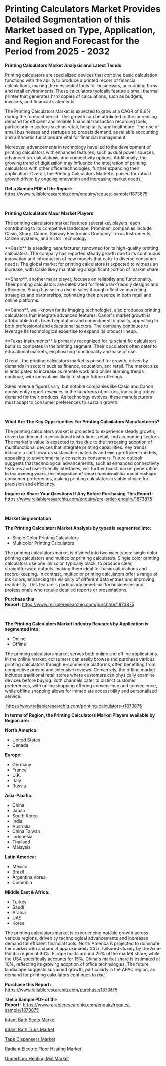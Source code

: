 <p><h1>Printing Calculators Market Provides Detailed Segmentation of this Market based on Type, Application, and Region and Forecast for the Period from 2025 - 2032</h1></p><p><strong>Printing Calculators Market Analysis and Latest Trends</strong></p>
<p><p>Printing calculators are specialized devices that combine basic calculation functions with the ability to produce a printed record of financial calculations, making them essential tools for businesses, accounting firms, and retail environments. These calculators typically feature a small thermal printer that generates hard copies of calculations, such as budgets, invoices, and financial statements.</p><p>The Printing Calculators Market is expected to grow at a CAGR of 8.9% during the forecast period. This growth can be attributed to the increasing demand for efficient and reliable financial transaction recording tools, particularly in sectors such as retail, hospitality, and healthcare. The rise of small businesses and startups also propels demand, as reliable accounting and arithmetic functions are vital for financial management.</p><p>Moreover, advancements in technology have led to the development of printing calculators with enhanced features, such as dual power sources, advanced tax calculations, and connectivity options. Additionally, the growing trend of digitization may influence the integration of printing calculators with other office technologies, further expanding their application. Overall, the Printing Calculators Market is poised for robust growth driven by ongoing innovation and increasing market needs.</p></p>
<p><strong>Get a Sample PDF of the Report:&nbsp;</strong> <a href="https://www.reliableresearchiq.com/enquiry/request-sample/1873875?utm_campaign=103&utm_medium=2&utm_source=Github&utm_content=ia&utm_term=04042025&utm_id=printing-calculators">https://www.reliableresearchiq.com/enquiry/request-sample/1873875</a></p>
<p>&nbsp;</p>
<p><strong>Printing Calculators Major Market Players</strong></p>
<p><p>The printing calculators market features several key players, each contributing to its competitive landscape. Prominent companies include Casio, Sharp, Canon, Sunway Electronics Company, Texas Instruments, Citizen Systems, and Victor Technology.</p><p>**Casio** is a leading manufacturer, renowned for its high-quality printing calculators. The company has reported steady growth due to its continuous innovation and introduction of new models that cater to diverse consumer needs. The global market for printing calculators is expected to witness an increase, with Casio likely maintaining a significant portion of market share.</p><p>**Sharp**, another major player, focuses on reliability and functionality. Their printing calculators are celebrated for their user-friendly designs and efficiency. Sharp has seen a rise in sales through effective marketing strategies and partnerships, optimizing their presence in both retail and online platforms.</p><p>**Canon**, well-known for its imaging technologies, also produces printing calculators that integrate advanced features. Canon's market growth is attributable to its brand reputation and commitment to quality, appealing to both professional and educational sectors. The company continues to leverage its technological expertise to expand its product lineup.</p><p>**Texas Instruments** is primarily recognized for its scientific calculators but also competes in the printing segment. Their calculators often cater to educational markets, emphasizing functionality and ease of use.</p><p>Overall, the printing calculators market is poised for growth, driven by demands in sectors such as finance, education, and retail. The market size is anticipated to increase as remote work and online learning trends continue, with innovations likely to shape future offerings.</p><p>Sales revenue figures vary, but notable companies like Casio and Canon consistently report revenues in the hundreds of millions, indicating robust demand for their products. As technology evolves, these manufacturers must adapt to consumer preferences to sustain growth.</p></p>
<p>&nbsp;</p>
<p><strong>What Are The Key Opportunities For Printing Calculators Manufacturers?</strong></p>
<p><p>The printing calculators market is projected to experience steady growth, driven by demand in educational institutions, retail, and accounting sectors. The market's value is expected to rise due to the increasing adoption of multifunctional devices that integrate printing capabilities. Key trends indicate a shift towards sustainable materials and energy-efficient models, appealing to environmentally conscious consumers. Future outlook suggests that technological advancements, such as enhanced connectivity features and user-friendly interfaces, will further boost market penetration. In the coming years, the integration of smart functionalities could reshape consumer preferences, making printing calculators a viable choice for precision and efficiency.</p></p>
<p><strong>Inquire or Share Your Questions If Any Before Purchasing This Report:</strong> <a href="https://www.reliableresearchiq.com/enquiry/pre-order-enquiry/1873875?utm_campaign=103&utm_medium=2&utm_source=Github&utm_content=ia&utm_term=04042025&utm_id=printing-calculators">https://www.reliableresearchiq.com/enquiry/pre-order-enquiry/1873875</a></p>
<p>&nbsp;</p>
<p><strong>Market Segmentation</strong></p>
<p><strong>The Printing Calculators Market Analysis by types is segmented into:</strong></p>
<p><ul><li>Single Color Printing Calculators</li><li>Multicolor Printing Calculators</li></ul></p>
<p><p>The printing calculators market is divided into two main types: single color printing calculators and multicolor printing calculators. Single color printing calculators use one ink color, typically black, to produce clear, straightforward outputs, making them ideal for basic calculations and record-keeping. In contrast, multicolor printing calculators offer a range of ink colors, enhancing the visibility of different data entries and improving readability. This feature is particularly beneficial for businesses and professionals who require detailed reports or presentations.</p></p>
<p><strong>Purchase this Report:&nbsp;</strong><a href="https://www.reliableresearchiq.com/purchase/1873875?utm_campaign=103&utm_medium=2&utm_source=Github&utm_content=ia&utm_term=04042025&utm_id=printing-calculators">https://www.reliableresearchiq.com/purchase/1873875</a></p>
<p>&nbsp;</p>
<p><strong>The Printing Calculators Market Industry Research by Application is segmented into:</strong></p>
<p><ul><li>Online</li><li>Offline</li></ul></p>
<p><p>The printing calculators market serves both online and offline applications. In the online market, consumers can easily browse and purchase various printing calculators through e-commerce platforms, often benefiting from competitive pricing and extensive reviews. Conversely, the offline market includes traditional retail stores where customers can physically examine devices before buying. Both channels cater to distinct customer preferences, with online shopping offering convenience and convenience, while offline shopping allows for immediate accessibility and personalized service.</p></p>
<p><a href="https://www.reliableresearchiq.com/printing-calculators-r1873875?utm_campaign=103&utm_medium=2&utm_source=Github&utm_content=ia&utm_term=04042025&utm_id=printing-calculators">&nbsp;https://www.reliableresearchiq.com/printing-calculators-r1873875</a></p>
<p><strong>In terms of Region, the Printing Calculators Market Players available by Region are:</strong></p>
<p>
    <p> <strong> North America: </strong>
        <ul>
            <li>United States</li>
            <li>Canada</li>
        </ul>
        </p> 
    <p> <strong> Europe: </strong>
        <ul>
            <li>Germany</li>
            <li>France</li>
            <li>U.K.</li>
            <li>Italy</li>
            <li>Russia</li>
        </ul>
        </p> 
    <p> <strong> Asia-Pacific: </strong>
        <ul>
            <li>China</li>
            <li>Japan</li>
            <li>South Korea</li>
            <li>India</li>
            <li>Australia</li>
            <li>China Taiwan</li>
            <li>Indonesia</li>
            <li>Thailand</li>
            <li>Malaysia</li>
        </ul>
        </p> 
    <p> <strong> Latin America: </strong>
        <ul>
            <li>Mexico</li>
            <li>Brazil</li>
            <li>Argentina Korea</li>
            <li>Colombia</li>
        </ul>
        </p> 
    <p> <strong> Middle East & Africa: </strong>
        <ul>
            <li>Turkey</li>
            <li>Saudi</li>
            <li>Arabia</li>
            <li>UAE</li>
            <li>Korea</li>
        </ul>
    </p>
    </p>
<p><p>The printing calculators market is experiencing notable growth across various regions, driven by technological advancements and increased demand for efficient financial tools. North America is projected to dominate the market with a share of approximately 35%, followed closely by the Asia-Pacific region at 30%. Europe holds around 25% of the market share, while the USA specifically accounts for 15%. China's market share is estimated at 10%, reflecting its growing adoption of office technologies. The future landscape suggests sustained growth, particularly in the APAC region, as demand for printing calculators continues to rise.</p></p>
<p><strong>Purchase this Report: </strong><a href="https://www.reliableresearchiq.com/purchase/1873875?utm_campaign=103&utm_medium=2&utm_source=Github&utm_content=ia&utm_term=04042025&utm_id=printing-calculators">https://www.reliableresearchiq.com/purchase/1873875</a></p>
<p>&nbsp;<strong>Get a Sample PDF of the Report:&nbsp;&nbsp;</strong><a href="https://www.reliableresearchiq.com/enquiry/request-sample/1873875?utm_campaign=103&utm_medium=2&utm_source=Github&utm_content=ia&utm_term=04042025&utm_id=printing-calculators">https://www.reliableresearchiq.com/enquiry/request-sample/1873875</a></p>
<p><strong></strong></p>
<p><p><a href="https://github.com/siriocooch4a/Market-Research-Report-List-1/blob/main/infant-bath-seats-market.md?utm_campaign=103&utm_medium=2&utm_source=Github&utm_content=ia&utm_term=04042025&utm_id=printing-calculators">Infant Bath Seats Market</a></p><p><a href="https://github.com/yakobotege/Market-Research-Report-List-1/blob/main/infant-bath-tubs-market.md?utm_campaign=103&utm_medium=2&utm_source=Github&utm_content=ia&utm_term=04042025&utm_id=printing-calculators">Infant Bath Tubs Market</a></p><p><a href="https://github.com/sakuniniray98/Market-Research-Report-List-1/blob/main/tape-dispensers-market.md?utm_campaign=103&utm_medium=2&utm_source=Github&utm_content=ia&utm_term=04042025&utm_id=printing-calculators">Tape Dispensers Market</a></p><p><a href="https://github.com/snakewaduddx/Market-Research-Report-List-1/blob/main/radiant-electric-floor-heating-market.md?utm_campaign=103&utm_medium=2&utm_source=Github&utm_content=ia&utm_term=04042025&utm_id=printing-calculators">Radiant Electric Floor Heating Market</a></p><p><a href="https://github.com/zeyddaddo4/Market-Research-Report-List-1/blob/main/underfloor-heating-mat-market.md?utm_campaign=103&utm_medium=2&utm_source=Github&utm_content=ia&utm_term=04042025&utm_id=printing-calculators">Underfloor Heating Mat Market</a></p></p>